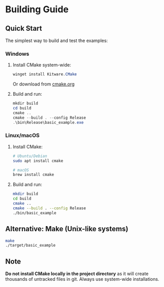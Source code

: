 # Building Guide

## Quick Start

The simplest way to build and test the examples:

### Windows
1. Install CMake system-wide:
   ```powershell
   winget install Kitware.CMake
   ```
   Or download from [cmake.org](https://cmake.org/download/)

2. Build and run:
   ```powershell
   mkdir build
   cd build
   cmake ..
   cmake --build . --config Release
   .\bin\Release\basic_example.exe
   ```

### Linux/macOS
1. Install CMake:
   ```bash
   # Ubuntu/Debian
   sudo apt install cmake
   
   # macOS
   brew install cmake
   ```

2. Build and run:
   ```bash
   mkdir build
   cd build
   cmake ..
   cmake --build . --config Release
   ./bin/basic_example
   ```

## Alternative: Make (Unix-like systems)

```bash
make
./target/basic_example
```

## Note

**Do not install CMake locally in the project directory** as it will create thousands of untracked files in git. Always use system-wide installations.
